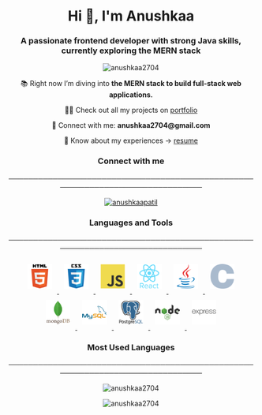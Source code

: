 <div align="center">

  <h1>Hi 👋, I'm Anushkaa</h1>
  

  <h3>A passionate frontend developer with strong Java skills, currently exploring the MERN stack</h3>

  <p>
    <img src="https://komarev.com/ghpvc/?username=anushkaa2704&label=Profile%20views&color=0e75b6&style=flat" alt="anushkaa2704" />
  </p>

  <p>📚 Right now I’m diving into <strong>the MERN stack to build full-stack web applications.</strong></p>

  <p>👨‍💻 Check out all my projects on 
    <a href="https://portfolio-azure-six-62.vercel.app/">portfolio</a>
  </p>

  <p>💬 Connect with me: <strong>anushkaa2704@gmail.com</strong></p>

  <p>📄 Know about my experiences → 
    <a href="https://drive.google.com/file/d/1Ype_CmcHnroY2LVRAofEi6ThXqWH_XYW/view?usp=sharing">resume</a>
  </p>

### Connect with me
───────────────────────────────────────────────────────────────────────────────

  <p>
    <a href="https://linkedin.com/in/anushkaapatil" target="blank">
      <img src="https://raw.githubusercontent.com/rahuldkjain/github-profile-readme-generator/master/src/images/icons/Social/linked-in-alt.svg" alt="anushkaapatil" height="40" width="40" style="margin: 0 15px;"/>
    </a>
  </p>

  ### Languages and Tools
  ───────────────────────────────────────────────────────────────────────────────

  <p>
    <a href="https://www.w3.org/html/" target="_blank" rel="noreferrer">
      <img src="https://raw.githubusercontent.com/devicons/devicon/master/icons/html5/html5-original-wordmark.svg" alt="html5" width="50" height="50" style="margin: 10px;"/>
    </a>
    <a href="https://www.w3schools.com/css/" target="_blank" rel="noreferrer">
      <img src="https://raw.githubusercontent.com/devicons/devicon/master/icons/css3/css3-original-wordmark.svg" alt="css3" width="50" height="50" style="margin: 10px;"/>
    </a>
    <a href="https://developer.mozilla.org/en-US/docs/Web/JavaScript" target="_blank" rel="noreferrer">
      <img src="https://raw.githubusercontent.com/devicons/devicon/master/icons/javascript/javascript-original.svg" alt="javascript" width="50" height="50" style="margin: 10px;"/>
    </a>
    <a href="https://reactjs.org/" target="_blank" rel="noreferrer">
      <img src="https://raw.githubusercontent.com/devicons/devicon/master/icons/react/react-original-wordmark.svg" alt="react" width="50" height="50" style="margin: 10px;"/>
    </a>
    <a href="https://www.java.com" target="_blank" rel="noreferrer">
      <img src="https://raw.githubusercontent.com/devicons/devicon/master/icons/java/java-original.svg" alt="java" width="50" height="50" style="margin: 10px;"/>
    </a>
    <a href="https://www.cprogramming.com/" target="_blank" rel="noreferrer">
      <img src="https://raw.githubusercontent.com/devicons/devicon/master/icons/c/c-original.svg" alt="c" width="50" height="50" style="margin: 10px;"/>
    </a>
    <a href="https://www.mongodb.com/" target="_blank" rel="noreferrer">
      <img src="https://raw.githubusercontent.com/devicons/devicon/master/icons/mongodb/mongodb-original-wordmark.svg" alt="mongodb" width="50" height="50" style="margin: 10px;"/>
    </a>
    <a href="https://www.mysql.com/" target="_blank" rel="noreferrer">
      <img src="https://raw.githubusercontent.com/devicons/devicon/master/icons/mysql/mysql-original-wordmark.svg" alt="mysql" width="50" height="50" style="margin: 10px;"/>
    </a>
    <a href="https://www.postgresql.org" target="_blank" rel="noreferrer">
      <img src="https://raw.githubusercontent.com/devicons/devicon/master/icons/postgresql/postgresql-original-wordmark.svg" alt="postgresql" width="50" height="50" style="margin: 10px;"/>
    </a>
    <a href="https://nodejs.org" target="_blank" rel="noreferrer">
      <img src="https://raw.githubusercontent.com/devicons/devicon/master/icons/nodejs/nodejs-original-wordmark.svg" alt="nodejs" width="50" height="50" style="margin: 10px;"/>
    </a>
    <a href="https://expressjs.com" target="_blank" rel="noreferrer">
      <img src="https://raw.githubusercontent.com/devicons/devicon/master/icons/express/express-original-wordmark.svg" alt="express" width="50" height="50" style="margin: 10px;"/>
    </a>
  </p>

  ### Most Used Languages
  ───────────────────────────────────────────────────────────────────────────────

  <p>
    <img src="https://github-readme-stats.vercel.app/api/top-langs?username=anushkaa2704&show_icons=true&locale=en&layout=compact" alt="anushkaa2704" />
  </p>

  <p>
    <img src="https://github-readme-streak-stats.herokuapp.com/?user=anushkaa2704&" alt="anushkaa2704" />
  </p>

</div>
